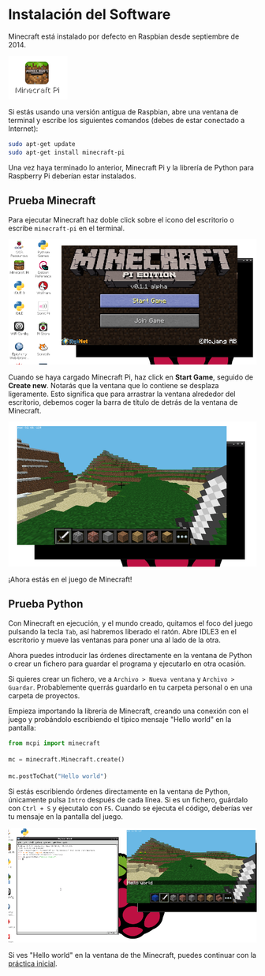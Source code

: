 # Instalación del Software 

Minecraft está instalado por defecto en Raspbian desde septiembre de 2014.

![icono de escritorio de Minecraft Pi](images/minecraft-pi-shortcut.png)

Si estás usando una versión antigua de Raspbian, abre una ventana de terminal y escribe los siguientes comandos (debes de estar conectado a Internet):

```bash
sudo apt-get update
sudo apt-get install minecraft-pi
```

Una vez haya terminado lo anterior, Minecraft Pi y la librería de Python para Raspberry Pi deberían estar instalados.

## Prueba Minecraft

Para ejecutar Minecraft haz doble click sobre el icono del escritorio o escribe `minecraft-pi` en el terminal.

![](images/mcpi-start.png)

Cuando se haya cargado Minecraft Pi, haz click en **Start Game**, seguido de **Create new**. Notarás que la ventana que lo contiene se desplaza ligeramente. Esto significa que para arrastrar la ventana alrededor del escritorio, debemos coger la barra de título de detrás de la ventana de Minecraft.

![](images/mcpi-game.png)

¡Ahora estás en el juego de Minecraft!

## Prueba Python

Con Minecraft en ejecución, y el mundo creado, quitamos el foco del juego pulsando la tecla `Tab`, así habremos liberado el ratón. Abre IDLE3 en el escritorio y mueve las ventanas para poner una al lado de la otra.

Ahora puedes introducir las órdenes directamente en la ventana de Python o crear un fichero para guardar el programa y ejecutarlo en otra ocasión.

Si quieres crear un fichero, ve a `Archivo > Nueva ventana` y `Archivo > Guardar`. Probablemente querrás guardarlo en tu carpeta personal o en una carpeta de proyectos.

Empieza importando la librería de Minecraft, creando una conexión con el juego y probándolo escribiendo el típico mensaje "Hello world" en la pantalla:

```python
from mcpi import minecraft

mc = minecraft.Minecraft.create()

mc.postToChat("Hello world")
```

Si estás escribiendo órdenes directamente en la ventana de Python, únicamente pulsa `Intro` después de cada línea. Si es un fichero, guárdalo con `Ctrl + S` y ejecutalo con `F5`. Cuando se ejecuta el código, deberías ver tu mensaje en la pantalla del juego.

![](images/mcpi-idle.png)

Si ves "Hello world" en la ventana de the Minecraft, puedes continuar con la [práctica inicial](worksheet.md).
